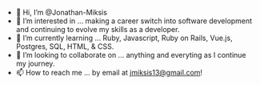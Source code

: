 - 👋 Hi, I’m @Jonathan-Miksis
- 👀 I’m interested in ... making a career switch into software development and continuing to evolve my skills as a developer.
- 🌱 I’m currently learning ... Ruby, Javascript, Ruby on Rails, Vue.js, Postgres, SQL, HTML, & CSS.
- 💞️ I’m looking to collaborate on ... anything and everyting as I continue my journey.
- 📫 How to reach me ... by email at jmiksis13@gmail.com!

<!---
Jonathan-Miksis/Jonathan-Miksis is a ✨ special ✨ repository because its `README.md` (this file) appears on your GitHub profile.
You can click the Preview link to take a look at your changes.
--->
